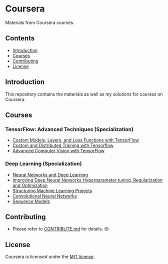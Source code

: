 # Coursera
Materials from Coursera courses.

## Contents
- [Introduction](#Introduction)
- [Courses](#Courses)
- [Contributing](#Contributing)
- [License](#License)

## Introduction
This repository contains the materials as well as my solutions for courses on Coursera.

## Courses
### TensorFlow: Advanced Techniques (Specialization)
- [Custom Models, Layers, and Loss Functions with TensorFlow](https://github.com/y33-j3T/Coursera/tree/master/Custom%20Models%2C%20Layers%2C%20and%20Loss%20Functions%20with%20TensorFlow)
- [Custom and Distributed Training with Tensorflow](https://github.com/y33-j3T/Coursera/tree/master/Custom%20and%20Distributed%20Training%20with%20Tensorflow)
- [Advanced Computer Vision with TensorFlow](https://github.com/y33-j3T/Coursera/tree/master/Advanced%20Computer%20Vision%20with%20TensorFlow)

### Deep Learning (Specialization)
- [Neural Networks and Deep Learning](./https://github.com/y33-j3T/Coursera/tree/master/Neural%20Networks%20and%20Deep%20Learning)
- [Improving Deep Neural Networks Hyperparameter tuning, Regularization and Optimization](./https://github.com/y33-j3T/Coursera/tree/master/Improving%20Deep%20Neural%20Networks%20Hyperparameter%20tuning%2C%20Regularization%20and%20Optimization)
- [Structuring Machine Learning Projects](./https://github.com/y33-j3T/Coursera/tree/master/Structuring%20Machine%20Learning%20Projects)
- [Convolutional Neural Networks](./https://github.com/y33-j3T/Coursera/tree/master/Convolutional%20Neural%20Networks)
- [Sequence Models](./https://github.com/y33-j3T/Coursera/tree/master/Sequence%20Models)

## Contributing
- Please refer to [CONTRIBUTE.md](./CONTRIBUTE.md) for details. :heart_eyes:

## License
Coursera is licensed under the [MIT license](./LICENSE).
